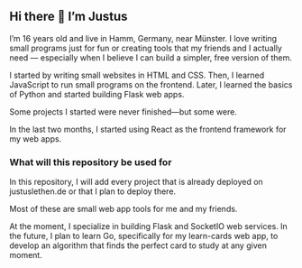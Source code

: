 ## Hi there 👋 I’m Justus

I’m 16 years old and live in Hamm, Germany, near Münster. I love writing small programs just for fun or creating tools that my friends and I actually need — especially when I believe I can build a simpler, free version of them.

I started by writing small websites in HTML and CSS. Then, I learned JavaScript to run small programs on the frontend. Later, I learned the basics of Python and started building Flask web apps.

Some projects I started were never finished—but some were.

In the last two months, I started using React as the frontend framework for my web apps.

### What will this repository be used for

In this repository, I will add every project that is already deployed on justuslethen.de or that I plan to deploy there.

Most of these are small web app tools for me and my friends.

At the moment, I specialize in building Flask and SocketIO web services.
In the future, I plan to learn Go, specifically for my learn-cards web app, to develop an algorithm that finds the perfect card to study at any given moment.
